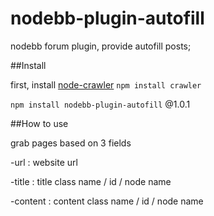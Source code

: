 # nodebb-plugin-autofill

nodebb forum plugin, provide autofill posts;

##Install

first, install <a href="https://github.com/bda-research/node-crawler">node-crawler</a> `npm install crawler`

`npm install nodebb-plugin-autofill`  @1.0.1

##How to use

grab pages based on 3 fields

-url : website url

-title : title class name / id / node name <Topis>

-content : content class name / id / node name <Posts>
